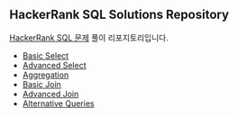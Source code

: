 <h2>HackerRank SQL Solutions Repository </h2>
<p><a href="https://www.hackerrank.com/domains/sql" rel="nofollow">HackerRank SQL 문제</a> 풀이 리포지토리입니다.</p>

<ul dir="auto">
<li><a href="https://www.hackerrank.com/domains/sql?filters%5Bsubdomains%5D%5B%5D=select"> Basic Select </a></li>
<li><a href="https://www.hackerrank.com/domains/sql?filters%5Bsubdomains%5D%5B%5D=advanced-select"> Advanced Select </a></li>
<li><a href="https://www.hackerrank.com/domains/sql?filters%5Bsubdomains%5D%5B%5D=aggregation"> Aggregation </a></li>
<li><a href="https://www.hackerrank.com/domains/sql?filters%5Bsubdomains%5D%5B%5D=join"> Basic Join </a></li>
<li><a href="https://www.hackerrank.com/domains/sql?filters%5Bsubdomains%5D%5B%5D=advanced-join"> Advanced Join </a></li>
<li><a href="https://www.hackerrank.com/domains/sql?filters%5Bsubdomains%5D%5B%5D=alternative-queries"> Alternative Queries </a></li>
</ul>
